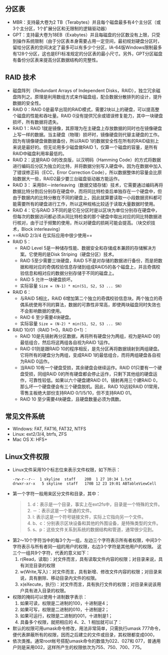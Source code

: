 ## 分区表
- MBR：支持最大卷为2 TB（Terabytes）并且每个磁盘最多有4个主分区（或3个主分区，1个扩展分区和无限制的逻辑驱动器）
- GPT：支持最大卷为18EB（Exabytes）并且每磁盘的分区数没有上限，只受到操作系统限制（由于分区表本身需要占用一定空间，最初规划硬盘分区时，留给分区表的空间决定了最多可以有多少个分区，IA-64版Windows限制最多有128个分区，这也是EFI标准规定的分区表的最小尺寸。另外，GPT分区磁盘有备份分区表来提高分区数据结构的完整性。
## RAID 技术
- 磁盘阵列（Redundant Arrays of Independent Disks，RAID），独立冗余磁盘阵列之。原理是利用数组方式来作磁盘组，配合数据分散排列的设计，提升数据的安全性。
- RAID 0：RAID 0是最早出现的RAID模式，需要2块以上的硬盘，可以提高整个磁盘的性能和吞吐量。RAID 0没有提供冗余或错误修复能力，其中一块硬盘损坏，所有数据将遗失。
- RAID 1：RAID 1就是镜像，其原理为在主硬盘上存放数据的同时也在镜像硬盘上写一样的数据。当主硬盘（物理）损坏时，镜像硬盘则代替主硬盘的工作。因为有镜像硬盘做数据备份，所以RAID 1的数据安全性在所有的RAID级别上来说是最好的。但无论用多少磁盘做RAID 1，仅算一个磁盘的容量，是所有RAID中磁盘利用率最低的。
- RAID 2：这是RAID 0的改良版，以汉明码（Hamming Code）的方式将数据进行编码后分区为独立的比特，并将数据分别写入硬盘中。因为在数据中加入了错误修正码（ECC，Error Correction Code），所以数据整体的容量会比原始数据大一些，RAID2最少要三台磁盘驱动器方能运作。
- RAID 3： 采用Bit－interleaving（数据交错存储）技术，它需要通过编码再将数据比特分割后分别存在硬盘中，而将同比特检查后单独存在一个硬盘中，但由于数据内的比特分散在不同的硬盘上，因此就算要读取一小段数据资料都可能需要所有的硬盘进行工作，所以这种规格比较适于读取大量数据时使用。
- RAID 4：它与RAID 3不同的是它在分区时是以区块为单位分别存在硬盘中，但每次的数据访问都必须从同比特检查的那个硬盘中取出对应的同比特数据进行核对，由于过于频繁的使用，所以对硬盘的损耗可能会提高。（块交织技术，Block interleaving）
- ==RAID 2/3/4 在实际应用中很少使用==
- RAID 5：
	- RAID Level 5是一种储存性能、数据安全和存储成本兼顾的存储解决方案。它使用的是Disk Striping（硬盘分区）技术。
	- RAID 5至少需要三块硬盘，RAID 5不是对存储的数据进行备份，而是把数据和相对应的奇偶校验信息存储到组成RAID5的各个磁盘上，并且奇偶校验信息和相对应的数据分别存储于不同的磁盘上。
	- RAID 5 允许一块硬盘损坏。
	- 实际容量 `Size = (N-1) * min(S1, S2, S3 ... SN)`
- RAID 6：
	- 与RAID 5相比，RAID 6增加第二个独立的奇偶校验信息块。两个独立的奇偶系统使用不同的算法，数据的可靠性非常高，即使两块磁盘同时失效也不会影响数据的使用。
	- RAID 6 至少需要4块硬盘。
	- 实际容量 `Size = (N-2) * min(S1, S2, S3 ... SN)`
- RAID 10/01（RAID 1+0，RAID 0+1）：
	- RAID 10是先镜射再分区数据，再将所有硬盘分为两组，视为是RAID 0的最低组合，然后将这两组各自视为RAID 1运作。
	- RAID 01则是跟RAID 10的程序相反，是先分区再将数据镜射到两组硬盘。它将所有的硬盘分为两组，变成RAID 1的最低组合，而将两组硬盘各自视为RAID 0运作。
	- 当RAID 10有一个硬盘受损，其余硬盘会继续运作。RAID 01只要有一个硬盘受损，同组RAID 0的所有硬盘都会停止运作，只剩下其他组的硬盘运作，可靠性较低。如果以六个硬盘建RAID 01，镜射再用三个建RAID 0，那么坏一个硬盘便会有三个硬盘脱机。因此，RAID 10远较RAID 01常用，零售主板绝大部份支持RAID 0/1/5/10，但不支持RAID 01。
	- RAID 10 至少需要4块硬盘，且硬盘数量必须为偶数。
## 常见文件系统
- Windows: FAT, FAT16, FAT32, NTFS
- Linux: ext2/3/4, btrfs, ZFS
- Mac OS X: HFS+
## Linux文件权限
- Linux文件采用10个标志位来表示文件权限，如下所示：
  ```
  -rw-r--r--  1 skyline  staff    20B  1 27 10:34 1.txt
  drwxr-xr-x   5 skyline  staff   170B 12 23 19:01 ABTableViewCell 
  ```
- 第一个字符一般用来区分文件和目录，其中：
  > 1. d：表示是一个目录，事实上在ext2fs中，目录是一个特殊的文件。
  > 2. －：表示这是一个普通的文件。
  > 3. l: 表示这是一个符号链接文件，实际上它指向另一个文件。
  > 4. b、c：分别表示区块设备和其他的外围设备，是特殊类型的文件。
  > 5. s、p：这些文件关系到系统的数据结构和管道，通常很少见到。
- 第2～10个字符当中的每3个为一组，左边三个字符表示所有者权限，中间3个字符表示与所有者同一组的用户的权限，右边3个字符是其他用户的权限。
  这三个一组共9个字符，代表的意义如下：
  1. r(Read，读取)：对文件而言，具有读取文件内容的权限；对目录来说，具有浏览目录的权限
  2. w(Write,写入)：对文件而言，具有新增、修改文件内容的权限；对目录来说，具有删除、移动目录内文件的权限。
  3. x(eXecute，执行)：对文件而言，具有执行文件的权限；对目录来说该用户具有进入目录的权限。
- 权限的掩码可以使用十进制数字表示：
  1. 如果可读，权限是二进制的100，十进制是4；
  2. 如果可写，权限是二进制的010，十进制是2；
  3. 如果可运行，权限是二进制的001，十进制是1；
  4. 具备多个权限，就把相应的 4、2、1 相加就可以了：
- 默认的权限可用umask命令修改，用法非常简单，只需执行umask 777命令，便代表屏蔽所有的权限，因而之后建立的文件或目录，其权限都变成000，
- 依次类推。通常root帐号搭配umask命令的数值为022、027和 077，普通用户则是采用002，这样所产生的权限依次为755、750、700、775。